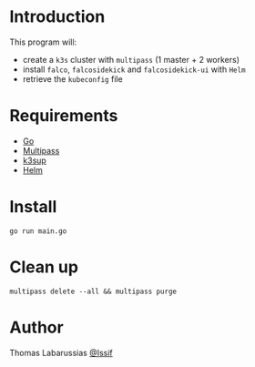 # Introduction

This program will:

* create a `k3s` cluster with `multipass` (1 master + 2 workers)
* install `falco`, `falcosidekick` and `falcosidekick-ui` with `Helm`
* retrieve the `kubeconfig` file

# Requirements

* [Go](https://go.dev/)
* [Multipass](https://multipass.run)
* [k3sup](https://github.com/alexellis/k3sup)
* [Helm](https://helm.sh/)

# Install

`go run main.go`

# Clean up

`multipass delete --all && multipass purge`

# Author

Thomas Labarussias [@Issif](https://github.com/Issif)

